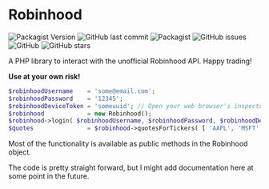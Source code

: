 # Robinhood
![Packagist Version](https://img.shields.io/packagist/v/michaeldrennen/robinhood) ![GitHub last commit](https://img.shields.io/github/last-commit/michaeldrennen/robinhood) ![Packagist](https://img.shields.io/packagist/dt/michaeldrennen/robinhood) ![GitHub issues](https://img.shields.io/github/issues/michaeldrennen/robinhood) ![GitHub](https://img.shields.io/github/license/michaeldrennen/robinhood) ![GitHub stars](https://img.shields.io/github/stars/michaeldrennen/robinhood?style=social)

A PHP library to interact with the unofficial Robinhood API. Happy trading!

**Use at your own risk!**

```php
$robinhoodUsername    = 'some@email.com';
$robinhoodPassword    = '12345';
$robinhoodDeviceToken = 'someuuid'; // Open your web browser's inspector and examine the XHR POST request to /token. The value in the device_token param goes here.
$robinhood            = new Robinhood();
$robinhood->login( $robinhoodUsername, $robinhoodPassword, $robinhoodDeviceToken );
$quotes               = $robinhood->quotesForTickers( [ 'AAPL', 'MSFT' ] );
```

Most of the functionality is available as public methods in the Robinhood object.

The code is pretty straight forward, but I might add documentation here at some point in the future.